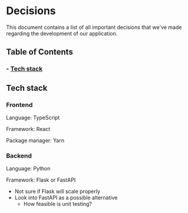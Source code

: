 # Decisions

This document contains a list of all important decisions that we've made regarding the development of our application.

## Table of Contents

### - [Tech stack](#tech-stack)

## Tech stack

### Frontend

Language: TypeScript

Framework: React

Package manager: Yarn

### Backend

Language: Python

Framework: Flask or FastAPI

- Not sure if Flask will scale properly
- Look into FastAPI as a possible alternative
	- How feasible is unit testing?
